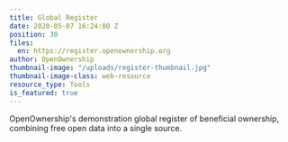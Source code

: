 ```yaml
---
title: Global Register
date: 2020-05-07 16:24:00 Z
position: 30
files:
  en: https://register.openownership.org
author: OpenOwnership
thumbnail-image: "/uploads/register-thumbnail.jpg"
thumbnail-image-class: web-resource
resource_type: Tools
is_featured: true
---
```


OpenOwnership's demonstration global register of beneficial ownership, combining free open data into a single source.
